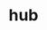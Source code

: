 ---
title: "hub"
layout: cache
categories: [package, develop-2025-05-04]
meta: {"compilers": ["apple-clang@16.0.0", "gcc@10.5.0", "gcc@13.3.0"], "num_specs": 3, "num_specs_by_stack": {"developer-tools-aarch64-linux-gnu": 1, "developer-tools-darwin": 1, "developer-tools-x86_64_v3-linux-gnu": 1, "root": 3}, "oss": ["centos7", "rhel8", "sequoia"], "platforms": ["darwin", "linux"], "stacks": ["developer-tools-aarch64-linux-gnu", "developer-tools-darwin", "developer-tools-x86_64_v3-linux-gnu", "root"], "targets": ["aarch64", "x86_64_v3"], "versions": ["2.14.2"]}
spec_details: [{"compiler": "apple-clang@16.0.0", "hash": "h2faawjbcyt6qx5fbkiqzvagaar7i7yl", "os": "sequoia", "platform": "darwin", "size": "-", "stacks": ["developer-tools-darwin", "root"], "target": "aarch64", "variants": ["build_system=generic"], "versions": ["2.14.2"]}, {"compiler": "gcc@10.5.0", "hash": "k4ucm5lrrhf3xzvfidjumeorpsyi6kug", "os": "centos7", "platform": "linux", "size": "-", "stacks": ["developer-tools-x86_64_v3-linux-gnu", "root"], "target": "x86_64_v3", "variants": ["build_system=generic"], "versions": ["2.14.2"]}, {"compiler": "gcc@13.3.0", "hash": "ordkzvsp3chbnw53rmfopneq34uuu6i6", "os": "rhel8", "platform": "linux", "size": "-", "stacks": ["developer-tools-aarch64-linux-gnu", "root"], "target": "aarch64", "variants": ["build_system=generic"], "versions": ["2.14.2"]}]
---